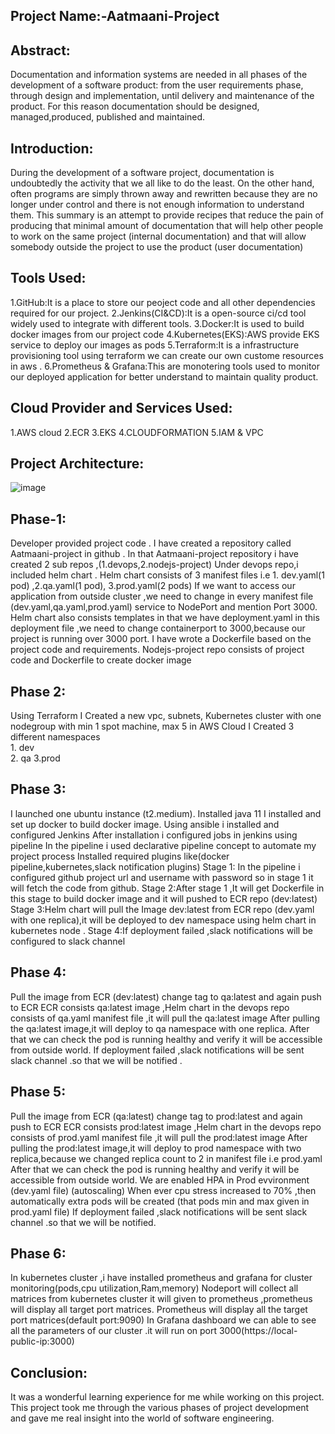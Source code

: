 Project Name:-Aatmaani-Project
-----------------------------------


Abstract:
----------
Documentation and information systems are needed in all phases of the development of a software product: from the user requirements phase, through design and implementation, until delivery and maintenance of the product. For this reason documentation should be designed, managed,produced, published and maintained.

Introduction: 
----------------
During the development of a software project, documentation is undoubtedly the activity that we all like to do the least. 
On the other hand, often programs are simply thrown away and rewritten because they are no longer under control and there is not enough information to understand them.
 This summary is an attempt to provide recipes that reduce the pain of producing that minimal amount of documentation that will help other people to work on the same project (internal documentation) and that will allow somebody outside the project to use the product (user documentation)


Tools Used:
---------
1.GitHub:It is a place to store our peoject code and all other dependencies required for our project.
2.Jenkins(CI&CD):It is a open-source ci/cd tool widely used to integrate with different tools.
3.Docker:It is used to build docker images from our project code 
4.Kubernetes(EKS):AWS provide EKS service to deploy our images      as pods
5.Terraform:It is a infrastructure provisioning tool using terraform we can create our own custome resources in aws .
6.Prometheus & Grafana:This are monotering tools used to monitor our deployed application for better understand to maintain quality product. 

Cloud Provider and Services Used:
------------------
1.AWS cloud
2.ECR
3.EKS
4.CLOUDFORMATION
5.IAM & VPC

Project Architecture:
--------------
![image](https://raw.githubusercontent.com/rajarathna123/Devops-Repo/main/Untitled%20Diagram.jpg)








Phase-1:
-----
Developer provided project code .
I have created a repository called Aatmaani-project in github .
In that Aatmaani-project repository i have created 2 sub repos ,(1.devops,2.nodejs-project)
Under devops repo,i included helm chart .
Helm chart consists of 3 manifest files i.e 1. dev.yaml(1 pod) ,2.qa.yaml(1 pod), 3.prod.yaml(2 pods)
If we want to access our application from outside cluster ,we need to change in every manifest file (dev.yaml,qa.yaml,prod.yaml) service to NodePort and mention Port 3000. 
Helm chart also consists templates in that we have deployment.yaml in this deployment file ,we need to change containerport to 3000,because our project is running over 3000 port.
I have wrote  a Dockerfile based on the project code and requirements.
Nodejs-project repo consists of project code and Dockerfile to create docker image



Phase 2:
---------
Using Terraform I Created a new vpc, subnets, Kubernetes cluster with one nodegroup with min 1 spot machine, max 5 in AWS Cloud
I Created 3 different namespaces    
          1. dev    
          2. qa
          3.prod


Phase 3:
-------------
I launched one ubuntu instance (t2.medium).
Installed java 11
I installed and set up docker to build docker image.
Using ansible i installed and configured Jenkins 
After installation i configured  jobs in jenkins using pipeline
In the pipeline i used declarative pipeline concept to automate my project process
Installed required plugins like(docker pipeline,kubernetes,slack notification plugins)
Stage 1: In the pipeline i configured github project url and username with password so in stage 1 it will fetch the code from github.
Stage 2:After stage 1 ,It will get Dockerfile in this stage to build docker image and it will pushed to ECR repo (dev:latest)
Stage 3:Helm chart will pull the Image dev:latest from ECR repo (dev.yaml with one replica),it will be deployed to dev namespace using helm chart in kubernetes node .
Stage 4:If deployment failed ,slack notifications will be configured to slack channel 

Phase 4:    
----------
Pull the image from ECR (dev:latest) change tag to qa:latest and again push to ECR 
ECR consists qa:latest image ,Helm chart in the devops repo consists of qa.yaml manifest file ,it will pull the qa:latest image 
After pulling the qa:latest image,it will deploy to qa namespace with one replica.
After that we can check the pod is running healthy and verify it will be accessible from outside world.
If deployment failed ,slack notifications will be sent slack channel .so that we will be notified .


Phase 5:
-------
Pull the image from ECR (qa:latest) change tag to prod:latest and again push to ECR 
ECR consists prod:latest image ,Helm chart in the devops repo consists of prod.yaml manifest file ,it will pull the prod:latest image 
After pulling the prod:latest image,it will deploy to prod namespace with two replica,because we changed replica count to 2 in manifest file i.e prod.yaml
After that we can check the pod is running healthy and verify it will be accessible from outside world.
We are enabled HPA in Prod evvironment (dev.yaml file) (autoscaling)
When ever cpu stress increased to 70% ,then automatically extra pods will be created (that pods min and max given in prod.yaml file)
If deployment failed ,slack notifications will be sent slack channel .so that we will be notified.   

Phase 6:
---------
In kubernetes cluster ,i have installed prometheus and grafana for cluster monitoring(pods,cpu utilization,Ram,memory)
Nodeport will collect all matrices from kubernetes cluster it will given to prometheus ,prometheus will display all target port matrices.
Prometheus will display all the target port matrices(default port:9090)
In Grafana dashboard we can able to see all the parameters of our cluster .it will run on port 3000(https://local-public-ip:3000)


Conclusion:
-----------
It was a wonderful learning experience for me while working on this project. 
This project took me through the various phases of project development and gave me real insight into the world of software engineering.



